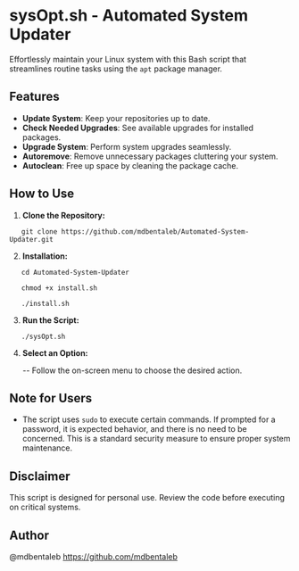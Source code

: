# sysOpt.sh - Automated System Updater

Effortlessly maintain your Linux system with this Bash script that streamlines routine tasks using the `apt` package manager.

## Features

- **Update System**: Keep your repositories up to date.
- **Check Needed Upgrades**: See available upgrades for installed packages.
- **Upgrade System**: Perform system upgrades seamlessly.
- **Autoremove**: Remove unnecessary packages cluttering your system.
- **Autoclean**: Free up space by cleaning the package cache.

## How to Use

1. **Clone the Repository:**

```
   git clone https://github.com/mdbentaleb/Automated-System-Updater.git
```

2. **Installation:**

```
   cd Automated-System-Updater
```
```
   chmod +x install.sh
```
```
   ./install.sh
```

3. **Run the Script:**
```
   ./sysOpt.sh
```

4. **Select an Option:**

   -- Follow the on-screen menu to choose the desired action.

## Note for Users

- The script uses `sudo` to execute certain commands. If prompted for a password, it is expected behavior, and there is no need to be concerned. This is a standard security measure to ensure proper system maintenance.


## Disclaimer

This script is designed for personal use. Review the code before executing on critical systems.


## Author

@mdbentaleb
https://github.com/mdbentaleb
